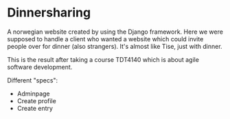 # Dinnersharing
A norwegian website created by using the Django framework. Here we were supposed to handle a client who wanted a website which could invite people over for dinner (also strangers). It's almost like Tise, just with dinner.

This is the result after taking a course TDT4140 which is about agile software development. 

Different "specs": 
- Adminpage
- Create profile
- Create entry

